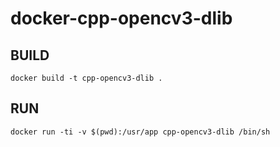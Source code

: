 # docker-cpp-opencv3-dlib

## BUILD
```
docker build -t cpp-opencv3-dlib .
```
## RUN
```
docker run -ti -v $(pwd):/usr/app cpp-opencv3-dlib /bin/sh
```

